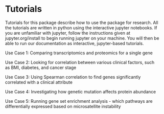 # Tutorials

Tutorials for this package describe how to use the package for research. All the tutorials are written in python using the interactive jupyter notebooks. If you are unfamiliar with jupyter, follow the instructions given at jupyter.org/install to begin running jupyter on your machine. You will then be able to run our documentation as interactive, jupyter-based tutorials.

Use Case 1: Comparing transcriptomics and proteomics for a single gene

Use Case 2: Looking for correlation between various clinical factors, such as BMI, diabetes, and cancer stage

Use Case 3: Using Spearman correlation to find genes significantly correlated with a clinical attribute

Use Case 4: Investigating how genetic mutation affects protein abundance

Use Case 5: Running gene set enrichment analysis - which pathways are differentially expressed based on microsatellite instability
